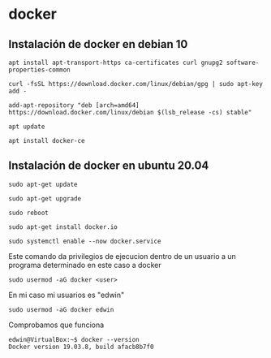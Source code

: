 # docker

## Instalación de docker en debian 10
```
apt install apt-transport-https ca-certificates curl gnupg2 software-properties-common

curl -fsSL https://download.docker.com/linux/debian/gpg | sudo apt-key add -

add-apt-repository "deb [arch=amd64] https://download.docker.com/linux/debian $(lsb_release -cs) stable"

apt update

apt install docker-ce
```

## Instalación de docker en ubuntu 20.04
```
sudo apt-get update

sudo apt-get upgrade 

sudo reboot

sudo apt-get install docker.io

sudo systemctl enable --now docker.service
```

Este comando da privilegios de ejecucion dentro de un usuario a un programa determinado en este caso a docker
```
sudo usermod -aG docker <user> 
```

En mi caso mi usuarios es "edwin"
```
sudo usermod -aG docker edwin
```

Comprobamos que funciona
```
edwin@VirtualBox:~$ docker --version
Docker version 19.03.8, build afacb8b7f0
```
